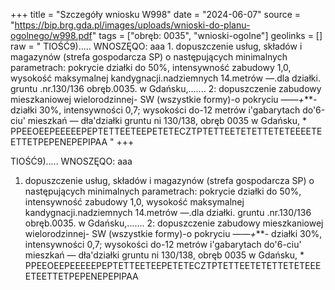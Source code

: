 +++
title = "Szczegóły wniosku W998"
date = "2024-06-07"
source = "https://bip.brg.gda.pl/images/uploads/wnioski-do-planu-ogolnego/w998.pdf"
tags = ["obręb: 0035", "wnioski-ogolne"]
geolinks = []
raw = " TIOŚĆ9)..... WNOSZĘQO: aaa 1. dopuszczenie usług, składów i magazynów (strefa gospodarcza SP) o następujących minimalnych parametrach: pokrycie działki do 50%, intensywność zabudowy 1,0, wysokość maksymalnej kandygnacji.nadziemnych 14.metrów —.dla działki. gruntu .nr.130/136 obręb.0035. w Gdańsku,....... 2: dopuszczenie zabudowy mieszkaniowej wielorodzinnej- SW (wszystkie formy)-o pokryciu ——*+***- działki 30%, intensywności 0,7; wysokości do-12 metrów i'gabarytach do'6-ciu' mieszkań — dła'działki gruntu ni 130/138, obręb 0035 w Gdańsku, * PPEEOEEPEEEEEPEPTETTEETEEPETETECZTPTETTEETETETTETETEEEETEETTETPEPENEPEPIPAA "
+++

 TIOŚĆ9)..... WNOSZĘQO: aaa
1. dopuszczenie usług, składów i magazynów (strefa gospodarcza SP) o następujących minimalnych
parametrach: pokrycie działki do 50%, intensywność zabudowy 1,0, wysokość maksymalnej
kandygnacji.nadziemnych 14.metrów —.dla działki. gruntu .nr.130/136 obręb.0035. w Gdańsku,.......
2: dopuszczenie zabudowy mieszkaniowej wielorodzinnej- SW (wszystkie formy)-o pokryciu ——*+***-
działki 30%, intensywności 0,7; wysokości do-12 metrów i'gabarytach do'6-ciu' mieszkań — dła'działki
gruntu ni 130/138, obręb 0035 w Gdańsku, * PPEEOEEPEEEEEPEPTETTEETEEPETETECZTPTETTEETETETTETETEEEETEETTETPEPENEPEPIPAA



